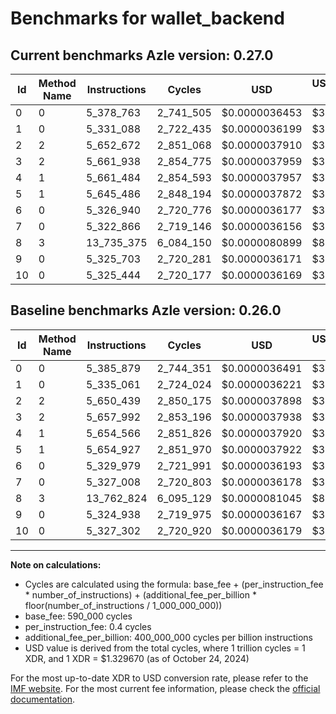 # Benchmarks for wallet_backend

## Current benchmarks Azle version: 0.27.0

| Id  | Method Name | Instructions | Cycles    | USD           | USD/Million Calls | Change                             |
| --- | ----------- | ------------ | --------- | ------------- | ----------------- | ---------------------------------- |
| 0   | 0           | 5_378_763    | 2_741_505 | $0.0000036453 | $3.64             | <font color="green">-7_116</font>  |
| 1   | 0           | 5_331_088    | 2_722_435 | $0.0000036199 | $3.61             | <font color="green">-3_973</font>  |
| 2   | 2           | 5_652_672    | 2_851_068 | $0.0000037910 | $3.79             | <font color="red">+2_233</font>    |
| 3   | 2           | 5_661_938    | 2_854_775 | $0.0000037959 | $3.79             | <font color="red">+3_946</font>    |
| 4   | 1           | 5_661_484    | 2_854_593 | $0.0000037957 | $3.79             | <font color="red">+6_918</font>    |
| 5   | 1           | 5_645_486    | 2_848_194 | $0.0000037872 | $3.78             | <font color="green">-9_441</font>  |
| 6   | 0           | 5_326_940    | 2_720_776 | $0.0000036177 | $3.61             | <font color="green">-3_039</font>  |
| 7   | 0           | 5_322_866    | 2_719_146 | $0.0000036156 | $3.61             | <font color="green">-4_142</font>  |
| 8   | 3           | 13_735_375   | 6_084_150 | $0.0000080899 | $8.08             | <font color="green">-27_449</font> |
| 9   | 0           | 5_325_703    | 2_720_281 | $0.0000036171 | $3.61             | <font color="red">+765</font>      |
| 10  | 0           | 5_325_444    | 2_720_177 | $0.0000036169 | $3.61             | <font color="green">-1_858</font>  |

## Baseline benchmarks Azle version: 0.26.0

| Id  | Method Name | Instructions | Cycles    | USD           | USD/Million Calls |
| --- | ----------- | ------------ | --------- | ------------- | ----------------- |
| 0   | 0           | 5_385_879    | 2_744_351 | $0.0000036491 | $3.64             |
| 1   | 0           | 5_335_061    | 2_724_024 | $0.0000036221 | $3.62             |
| 2   | 2           | 5_650_439    | 2_850_175 | $0.0000037898 | $3.78             |
| 3   | 2           | 5_657_992    | 2_853_196 | $0.0000037938 | $3.79             |
| 4   | 1           | 5_654_566    | 2_851_826 | $0.0000037920 | $3.79             |
| 5   | 1           | 5_654_927    | 2_851_970 | $0.0000037922 | $3.79             |
| 6   | 0           | 5_329_979    | 2_721_991 | $0.0000036193 | $3.61             |
| 7   | 0           | 5_327_008    | 2_720_803 | $0.0000036178 | $3.61             |
| 8   | 3           | 13_762_824   | 6_095_129 | $0.0000081045 | $8.10             |
| 9   | 0           | 5_324_938    | 2_719_975 | $0.0000036167 | $3.61             |
| 10  | 0           | 5_327_302    | 2_720_920 | $0.0000036179 | $3.61             |

---

**Note on calculations:**

- Cycles are calculated using the formula: base_fee + (per_instruction_fee \* number_of_instructions) + (additional_fee_per_billion \* floor(number_of_instructions / 1_000_000_000))
- base_fee: 590_000 cycles
- per_instruction_fee: 0.4 cycles
- additional_fee_per_billion: 400_000_000 cycles per billion instructions
- USD value is derived from the total cycles, where 1 trillion cycles = 1 XDR, and 1 XDR = $1.329670 (as of October 24, 2024)

For the most up-to-date XDR to USD conversion rate, please refer to the [IMF website](https://www.imf.org/external/np/fin/data/rms_sdrv.aspx).
For the most current fee information, please check the [official documentation](https://internetcomputer.org/docs/current/developer-docs/gas-cost#execution).
